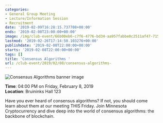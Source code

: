```yaml
---
categories:
- General Group Meeting
- Lecture/Information Session
- Recruitment
date: '2019-02-09T16:28:15.737708+00:00'
ends: '2019-02-08T23:00:00+00:00'
image: /img/club-event/66b00eb6-c7f6-4776-bd34-aa957fabbe0c2511af47-715d-4127-83ce-75c042a6fa38.png
lastmod: '2019-02-26T17:14:50.103276+00:00'
publishdate: '2019-02-08T22:00:00+00:00'
starts: '2019-02-08T22:00:00+00:00'
tags: []
title: 'Consensus Algorithms '
url: /club-event/2019/02/08/consensus-algorithms-
---
```


<img src="/img/club-event/66b00eb6-c7f6-4776-bd34-aa957fabbe0c2511af47-715d-4127-83ce-75c042a6fa38.png" alt="Consensus Algorithms  banner image" /><br>
    <p class="eventInfo">
        <strong>Time</strong>: 04:00 PM on Friday, February  8, 2019<br>
        <strong>Location</strong>: Bruininks Hall 123
    </p>
    <p>Have you ever heard of consensus algorithms? If not, you should come learn about them at our meeting THIS Friday. Join Minnesota Cryptocurrency and dive deep into the world of consensus algorithms: the backbone of blockchain.</p>